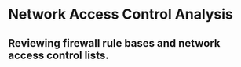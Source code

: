 # Network Access Control Analysis

## Reviewing firewall rule bases and network access control lists.
